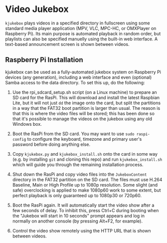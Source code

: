 # Video Jukebox

`kjukebox` plays videos in a specified directory in fullscreen using some standard media player application (MPV, VLC, MPC-HC, or OMXPlayer on Raspberry Pi). Its main purpose is automated playback in random order, but playlists can also be specified manuelly using the built-in web interface. A text-based announcement screen is shown between videos.


## Raspberry Pi Installation

kjukebox can be used as a fully-automated jukebox system on Raspberry Pi devices (any generation), including a web interface and even (optional) Samba access to the data directory. To set this up, do the following:

1. Use the rpi_sdcard_setup.sh script (on a Linux machine) to prepare an SD card for the RasPi. This will download and install the latest Raspbian Lite, but it will not just `dd` the image onto the card, but split the partitions in a way that the FAT32 boot partition is larger than usual. The reason is that this is where the video files will be stored; this has been done so that it's possible to manage the videos on the jukebox using any old Windows box.

2. Boot the RasPi from the SD card. You may want to use `sudo raspi-config` to configure the keyboard, timezone and primary user's password before doing anything else.

3. Copy `kjukebox.py` and `kjukebox_install.sh` onto the card in some way (e.g. by installing `git` and cloning this repo) and run `kjukebox_install.sh` which will guide you through the remaining installation process.

4. Shut down the RasPi and copy video files into the `JukeboxContent` directory in the FAT32 partition on the SD card. The files must use H.264 Baseline, Main or High Profile up to 1080p resolution. Some slight (and safe) overclocking is applied to make 1080p60 work to some extent, but perfect playback is only guaranteed up to 1080p30 or 720p60.

5. Boot the RasPi again. It will automatically start the video show after a few seconds of delay. To inhibit this, press Ctrl+C during booting when the "Jukebox will start in 10 seconds" prompt appears and log in normally on another console (by pressing Alt+F2, for example).

6. Control the video show remotely using the HTTP URL that is shown between videos.
